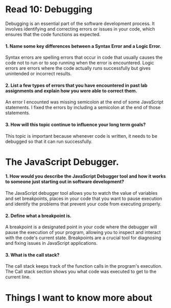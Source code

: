 # Read 10: Debugging

Debugging is an essential part of the software development process. It involves identifying and correcting errors or issues in your code, which ensures that the code functions as expected. 

#### 1. Name some key differences between a Syntax Error and a Logic Error.

Syntax errors are spelling errors that occur in code that usually causes the code not to run or to sop running when the error is encountered. Logic errors are errors where the code actually runs successfully but gives unintended or incorrect results.

#### 2. List a few types of errors that you have encountered in past lab assignments and explain how you were able to correct them.

An error I encounted was missing semicolon at the end of some JavaScript statements. I fixed the errors by including a semicolon at the end of those statements. 

#### 3. How will this topic continue to influence your long term goals?

This topic is important because whenever code is written, it needs to be debugged so that it can run successfully. 

# The JavaScript Debugger.

#### 1. How would you describe the JavaScript Debugger tool and how it works to someone just starting out in software development?

The JavaScript debugger tool allows you to watch the value of variables and set breakpoints, places in your code that you want to pause execution and identify the problems that prevent your code from executing properly.

#### 2. Define what a breakpoint is.

A breakpoint is a designated point in your code where the debugger will pause the execution of your program, allowing you to inspect and interact with the code's current state. Breakpoints are a crucial tool for diagnosing and fixing issues in JavaScript applications.

#### 3. What is the call stack?

The call stack keeps track of the function calls in the program's execution. The Call stack section shows you what code was executed to get to the current line.

# Things I want to know more about
